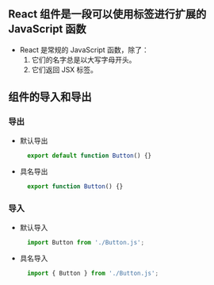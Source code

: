 ## React 组件是一段可以使用标签进行扩展的 JavaScript 函数
   * React 是常规的 JavaScript 函数，除了：
     1. 它们的名字总是以大写字母开头。
     2. 它们返回 JSX 标签。

## 组件的导入和导出

### 导出
  * 默认导出
    ```js
      export default function Button() {}
    ```
  * 具名导出
    ```js
      export function Button() {}
    ```
### 导入
  * 默认导入
    ```js
      import Button from './Button.js';
    ```
  * 具名导入
    ```js
      import { Button } from './Button.js';
    ```
    

